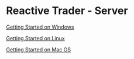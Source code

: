 Reactive Trader - Server
===============

[Getting Started on Windows](../../docs/vs-setup.md)

[Getting Started on Linux](../../docs/linux-setup.md)

[Getting Started on Mac OS](../../docs/macos-setup.md)

